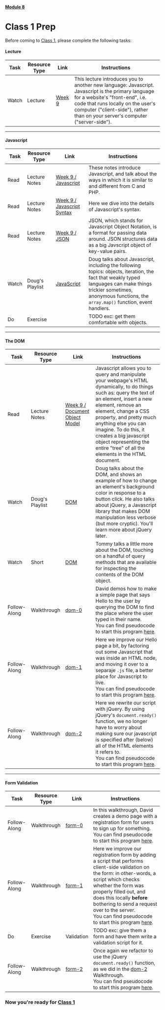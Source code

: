 #### [Module 8](../..)

# Class 1 Prep

Before coming to [Class 1](../class1), please complete the following tasks:

#### Lecture
Task | Resource Type | Link | Instructions
-----|------|------|------
Watch | Lecture | <a href="https://www.youtube.com/watch?v=FKLqzTdkDMc" target="_blank">Week 9</a> | This lecture introduces you to another new language: Javascript. Javascript is the primary language for a website's "front-end", i.e. code that runs locally on the user's computer ("client-side"), rather than on your server's computer ("server-side"). 

***

#### Javascript
Task | Resource Type | Link | Instructions
-----|------|------|------
Read | Lecture Notes | <a href="http://cdn.cs50.net/2015/fall/lectures/9/m/notes9m/notes9m.html#javascript" target="_blank">Week 9 / Javascript</a> | These notes introduce Javascript, and talk about the ways in which it is similar to and different from C and PHP.
Read | Lecture Notes | <a href="http://cdn.cs50.net/2015/fall/lectures/9/m/notes9m/notes9m.html#syntax" target="_blank">Week 9 / Javascript Syntax</a> | Here we dive into the details of Javascript's syntax.
Read | Lecture Notes | <a href="http://cdn.cs50.net/2015/fall/lectures/9/m/notes9m/notes9m.html#json" target="_blank">Week 9 / JSON</a> | JSON, which stands for Javascript Object Notation, is a format for passing data around. JSON structures data as a big Javscript object of key-value pairs.
Watch | Doug's Playlist | <a href="https://www.youtube.com/watch?v=JYIKYnbdu4E&list=PLhQjrBD2T383ql2IPhxwnJqu1EjcMXulK&index=2" target="_blank">JavaScript</a> | Doug talks about Javascript, including the following topics: objects, iteration, the fact that weakly typed languages can make things trickier sometimes, anonymous functions, the `array.map()` function, event handlers.
Do | Exercise | | TODO exc: get them comfortable with objects. 

***

#### The DOM
Task | Resource Type | Link | Instructions
-----|------|------|------
Read | Lecture Notes | <a href="http://cdn.cs50.net/2015/fall/lectures/9/m/notes9m/notes9m.html#document_object_model" target="_blank">Week 9 / Document Object Model</a> | Javascript allows you to query and manipulate your webpage's HTML dynamically, to do things such as: query the text of an element, insert a new element, remove an element, change a CSS property, and pretty much anything else you can imagine. To do this, it creates a big javascript object representing the entire "tree" of all the elements in the HTML document.
Watch | Doug's Playlist | <a href="https://www.youtube.com/watch?v=pkcDcIhVM30&list=PLhQjrBD2T383ql2IPhxwnJqu1EjcMXulK&index=1" target="_blank">DOM</a> | Doug talks about the DOM, and shows an example of how to change an element's background color in response to a button click. He also talks about jQuery, a Javascript library that makes DOM manipulation less verbose (but more cryptic). You'll learn more about jQuery later.
Watch | Short | <a href="https://www.youtube.com/watch?v=GBKwdFEyJks&index=16&list=PLhQjrBD2T380dhmG9KMjsOQogweyjEeVQ" target="_blank">DOM</a> | Tommy talks a little more about the DOM, touching on a handful of query methods that are available for inspecting the contents of the DOM object.
Follow-Along | Walkthrough | <a href="https://www.youtube.com/watch?v=6Kb5CyWU3PY&index=4&list=PLhQjrBD2T382FjybRNOXyEdsjP9CNKJgb" target="_blank">dom-0</a> | David demos how to make a simple page that says Hello to the user by querying the DOM to find the place where the user typed in their name.<br>You can find pseudocode to start this program <a href="../../../../../../helpful-resources/modules/module-8.html#class-1-task-dom-0" target="_blank">here</a>. 
Follow-Along | Walkthrough | <a href="https://www.youtube.com/watch?v=HOLM-ok0KOI&index=5&list=PLhQjrBD2T382FjybRNOXyEdsjP9CNKJgb" target="_blank">dom-1</a> | Here we improve our Hello page a bit, by factoring out some Javascript that was inside an HTML node, and moving it over to a separaje `.js` file, a better place for Javascript to live.<br>You can find pseudocode to start this program <a href="../../../../../../helpful-resources/modules/module-8.html#class-1-task-dom-1" target="_blank">here</a>. 
Follow-Along | Walkthrough | <a href="https://www.youtube.com/watch?v=6EkmABDGNGs&list=PLhQjrBD2T382FjybRNOXyEdsjP9CNKJgb&index=6" target="_blank">dom-2</a> | Here we rewrite our script with jQuery. By using jQuery's `document.ready()` function, we no longer have to worry about making sure our javascript is specified after (below) all of the HTML elements it refers to.<br>You can find pseudocode to start this program <a href="../../../../../../helpful-resources/modules/module-8.html#class-1-task-dom-2" target="_blank">here</a>. 

***

#### Form Validation
Task | Resource Type | Link | Instructions
-----|------|------|------
Follow-Along | Walkthrough | <a href="https://www.youtube.com/watch?v=U7W2U8qRI3I&list=PLhQjrBD2T382FjybRNOXyEdsjP9CNKJgb&index=7" target="_blank">form-0</a> | In this walkthrough, David creates a demo page with a registration form for users to sign up for something.<br>You can find pseudocode to start this program <a href="../../../../../../helpful-resources/modules/module-8.html#class-1-task-form-0" target="_blank">here</a>.  
Follow-Along | Walkthrough | <a href="https://www.youtube.com/watch?v=r2iaKDH79oQ&index=8&list=PLhQjrBD2T382FjybRNOXyEdsjP9CNKJgb" target="_blank">form-1</a> | Here we improve our registration form by adding a script that performs client-side validation on the form: in other-words, a script which checks whether the form was properly filled out, and does this locally **before** bothering to send a request over to the server.<br>You can find pseudocode to start this program <a href="../../../../../../helpful-resources/modules/module-8.html#class-1-task-form-1" target="_blank">here</a>.   
Do | Exercise | Validation | TODO exc: give them a form and have them write a validation script for it.
Follow-Along | Walkthrough | <a href="https://www.youtube.com/watch?v=eViManaIKkQ&index=9&list=PLhQjrBD2T382FjybRNOXyEdsjP9CNKJgb" target="_blank">form-2</a> | Once again we refactor to use the jQuery `document.ready()` function, as we did in the <a href="https://www.youtube.com/watch?v=6EkmABDGNGs&list=PLhQjrBD2T382FjybRNOXyEdsjP9CNKJgb&index=6" target="_blank">dom-2</a> Walkthrough.<br>You can find pseudocode to start this program <a href="../../../../../../helpful-resources/modules/module-8.html#class-1-task-form-2" target="_blank">here</a>. 

### Now you're ready for [Class 1](../class1)
